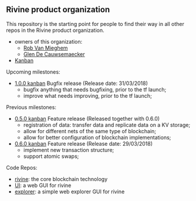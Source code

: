 ## Rivine product organization

This repository is the starting point for people to find their way in all other repos in the Rivine product organization.

- owners of this organization:
  - [Rob Van Mieghem](http://github.com/robvanmieghem)
  - [Glen De Cauwsemaecker](http://github.com/glendc)
- [Kanban](https://waffle.io/rivine/home)

Upcoming milestones:
- [1.0.0 kanban](https://waffle.io/rivine/home?milestone=1.0%20launch) Bugfix release (Release date: 31/03/2018)
  - bugfix anything that needs bugfixing, prior to the tf launch;
  - improve what needs improving, prior to the tf launch;

Previous milestones:
- [0.5.0 kanban](https://waffle.io/rivine/home?milestone=0.5%20data%20and%20config) Feature release (Released together with 0.6.0)
  - registration of data: transfer data and replicate data on a KV storage;
  - allow for different nets of the same type of blockchain;
  - allow for better configuration of blockchain implementations;
- [0.6.0 kanban](https://waffle.io/rivine/home?milestone=0.6%20transactions%202.0) Feature release (Release date: 29/03/2018)
  - implement new transaction structure;
  - support atomic swaps;

Code Repos:
- [rivine](https://github.com/rivine/rivine): the core blockchain technology
- [UI](https://github.com/rivine/rivine-UI): a web GUI for rivine
- [explorer](https://github.com/rivine/explorer): a simple web explorer GUI for rivine
